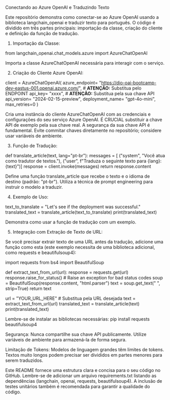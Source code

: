 Conectando ao Azure OpenAI e Traduzindo Texto

Este repositório demonstra como conectar-se ao Azure OpenAI usando a biblioteca langchain_openai e traduzir texto para português. O código é dividido em três partes principais: importação da classe, criação do cliente e definição da função de tradução.

1. Importação da Classe:

from langchain_openai.chat_models.azure import AzureChatOpenAI

Importa a classe AzureChatOpenAI necessária para interagir com o serviço.

2. Criação do Cliente Azure OpenAI:

client = AzureChatOpenAI(
    azure_endpoint= "https://dio-oai-bootcamp-dev-eastus-001.openai.azure.com/", # **ATENÇÃO:** Substitua pelo ENDPOINT
    api_key= "xxxx",  # **ATENÇÃO:** Substitua pela sua chave API
    api_version= "2024-02-15-preview",
    deployment_name= "gpt-4o-mini",
    max_retries=0
)

Cria uma instância do cliente AzureChatOpenAI com as credenciais e configurações do seu serviço Azure OpenAI. É CRUCIAL substituir a chave API de exemplo pela sua chave real. A segurança da sua chave API é fundamental. Evite commitar chaves diretamente no repositório; considere usar variáveis de ambiente.

3. Função de Tradução:

def translate_article(text, lang="pt-br"):
  messages = [
("system", "Você atua como tradutor de textos."),
("user", f"Traduza o seguinte texto para {lang}: {text}")]
  response = client.invoke(messages)
  return response.content

Define uma função translate_article que recebe o texto e o idioma de destino (padrão: "pt-br"). Utiliza a técnica de prompt engineering para instruir o modelo a traduzir.

4. Exemplo de Uso:

text_to_translate = "Let's see if the deployment was successful."
translated_text = translate_article(text_to_translate)
print(translated_text)

Demonstra como usar a função de tradução com um exemplo.

5. Integração com Extração de Texto de URL:

Se você precisar extrair texto de uma URL antes da tradução, adicione uma função como esta (este exemplo necessita de uma biblioteca adicional, como requests e beautifulsoup4):

import requests
from bs4 import BeautifulSoup

def extract_text_from_url(url):
    response = requests.get(url)
    response.raise_for_status()  # Raise an exception for bad status codes
    soup = BeautifulSoup(response.content, "html.parser")
    text = soup.get_text(" ", strip=True)
    return text

url = "YOUR_URL_HERE" # Substitua pela URL desejada
text = extract_text_from_url(url)
translated_text = translate_article(text)
print(translated_text)

Lembre-se de instalar as bibliotecas necessárias: pip install requests beautifulsoup4

Segurança: Nunca compartilhe sua chave API publicamente. Utilize variáveis de ambiente para armazená-la de forma segura.

Limitação de Tokens: Modelos de linguagem grandes têm limites de tokens. Textos muito longos podem precisar ser divididos em partes menores para serem traduzidos.

Este README fornece uma estrutura clara e concisa para o seu código no GitHub. Lembre-se de adicionar um arquivo requirements.txt listando as dependências (langchain, openai, requests, beautifulsoup4). A inclusão de testes unitários também é recomendada para garantir a qualidade do código.

